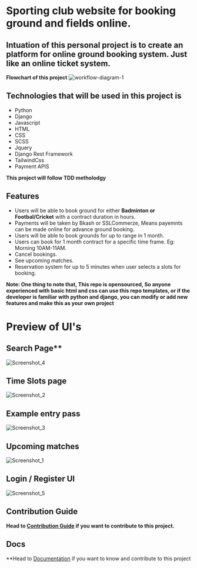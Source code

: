 # Sporting club website for booking ground and fields online.

## Intuation of this personal project is to create an platform for online ground booking system. Just like an online ticket system. 

**Flowchart of this project**
![workflow-diagram-1](https://github.com/jahir-raihan/metroplex-sport/assets/78207450/a9575600-c20c-4252-9ce3-83cdafe617f5)

## Technologies that will be used in this project is 
- Python
- Django
- Javascript
- HTML
- CSS
- SCSS
- Jquery
- Django Rest Framework
- TailwindCss
- Payment APIS

**This project will  follow TDD metholodgy**

## Features

- Users will be able to book ground for either **Badminton or Footbal/Cricket** with a contract duration in hours.
- Payments will be taken by Bkash or SSLCommerze, Means payemnts can be made online for advance ground booking.
- Users will be able to book grounds for up to range in 1 month.
- Users can book for 1 month contract for a specific time frame. Eg: Morning 10AM-11AM.
- Cancel bookings.
- See upcoming matches.
- Reservation system for up to 5 minutes when user selects a slots for booking.

**Note: One thing to note that, This repo is opensourced, So anyone experienced with basic html and css can use this repo templates, or if the developer is familiar with python and django, you can modify or add new features and make this as your own project**


# Preview of UI's

## Search Page**

![Screenshot_4](https://github.com/jahir-raihan/metroplex-sport/assets/78207450/7c523fe8-b173-4576-bf0e-4e69ddae140a)


## Time Slots page

![Screenshot_2](https://github.com/jahir-raihan/metroplex-sport/assets/78207450/e6cc1886-da53-4160-8b2c-600ea15406b8)


## Example entry pass

![Screenshot_3](https://github.com/jahir-raihan/metroplex-sport/assets/78207450/30759b8c-2bcb-46ab-9e02-a45deccc6315)

## Upcoming matches

![Screenshot_1](https://github.com/jahir-raihan/metroplex-sport/assets/78207450/3460b367-ed37-4114-aad2-c49eb8e0a397)


## Login / Register UI

![Screenshot_5](https://github.com/jahir-raihan/metroplex-sport/assets/78207450/3cc87064-2d14-4932-878d-03ec52ac7afe)

## Contribution Guide

**Head to [Contribution Guide](CONTRIBUTING.md) if you want to contribute to this project.**

## Docs

**Head to [Documentation](Docs) if you want to know and contribute to this project






